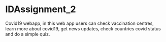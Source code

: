# IDAssignment_2
Covid19 webapp, in this web app users can check vaccination centres, learn more about covid19, get news updates, check countries covid status and do a simple quiz.
